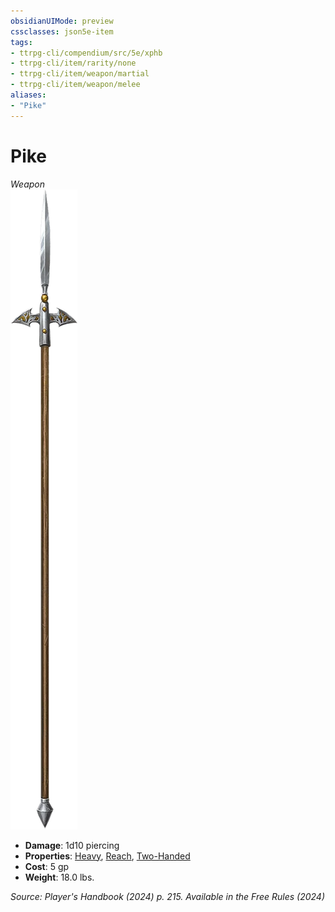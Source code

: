```yaml
---
obsidianUIMode: preview
cssclasses: json5e-item
tags:
- ttrpg-cli/compendium/src/5e/xphb
- ttrpg-cli/item/rarity/none
- ttrpg-cli/item/weapon/martial
- ttrpg-cli/item/weapon/melee
aliases: 
- "Pike"
---
```

# Pike
*Weapon*  
![](Misc%20Files/CLI/compendium/items/img/pike.webp#right)

- **Damage**: 1d10 piercing
- **Properties**: [Heavy](Misc%20Files/CLI/rules/item-properties.md#Heavy), [Reach](Misc%20Files/CLI/rules/item-properties.md#Reach), [Two-Handed](Misc%20Files/CLI/rules/item-properties.md#Two-Handed)
- **Cost**: 5 gp
- **Weight**: 18.0 lbs.

*Source: Player's Handbook (2024) p. 215. Available in the Free Rules (2024)*